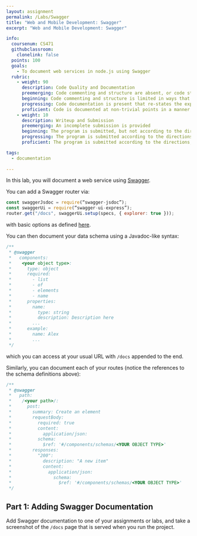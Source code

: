 ```yaml
---
layout: assignment
permalink: /Labs/Swagger
title: "Web and Mobile Development: Swagger"
excerpt: "Web and Mobile Development: Swagger"

info:
  coursenum: CS471
  githubclassroom:
    clonelink: false
  points: 100
  goals:
    - To document web services in node.js using Swagger
  rubric:
    - weight: 90
      description: Code Quality and Documentation
      preemerging: Code commenting and structure are absent, or code structure departs significantly from best practice, and/or the code departs significantly from the style guide
      beginning: Code commenting and structure is limited in ways that reduce the readability of the program, and/or there are minor departures from the style guide
      progressing: Code documentation is present that re-states the explicit code definitions, and/or code is written that mostly adheres to the style guide
      proficient: Code is documented at non-trivial points in a manner that enhances the readability of the program, and code is written according to the style guide
    - weight: 10
      description: Writeup and Submission
      preemerging: An incomplete submission is provided
      beginning: The program is submitted, but not according to the directions in one or more ways (for example, because it is lacking a readme writeup)
      progressing: The program is submitted according to the directions with a minor omission or correction needed
      proficient: The program is submitted according to the directions, including a readme writeup describing the solution

tags:
  - documentation
  
---
```


In this lab, you will document a web service using [Swagger](https://levelup.gitconnected.com/swagger-time-to-document-that-express-api-you-built-9b8faaeae563).

You can add a Swagger router via:

```javascript
const swaggerJsdoc = require(“swagger-jsdoc”);
const swaggerUi = require(“swagger-ui-express”);
router.get("/docs", swaggerUi.setup(specs, { explorer: true }));
```

with basic options as defined [here](https://gist.githubusercontent.com/AlexanderKaran/bb1025d02190a917795a6942dcab92ac/raw/6500cef951dced2da0c4fe12a60a459162dba4b0/Time%20to%20document%20that%20Express%20API%20you%C2%A0built:%20Swagger%20set%20up).

You can then document your data schema using a Javadoc-like syntax:

```javascript
/**
 * @swagger
 *   components:
 *    <your object type>:
 *      type: object
 *      required:
 *        - list
 *        - of
 *        - elements
 *        - name
 *      properties:
 *        name:
 *          type: string
 *          description: Description here
 *        ...
 *      example:
 *        name: Alex
 *        ...
 */
```
which you can access at your usual URL with `/docs` appended to the end.

Similarly, you can document each of your routes (notice the references to the schema definitions above):

```javascript
/**
 * @swagger
 *   path:
 *    /<your path>/:
 *      post:
 *        summary: Create an element
 *        requestBody:
 *          required: true
 *          content:
 *            application/json:
 *          schema:
 *            $ref: '#/components/schemas/<YOUR OBJECT TYPE>'
 *        responses:
 *          "200":
 *            description: "A new item"
 *            content:
 *              application/json:
 *                schema:
 *                  $ref: '#/components/schemas/<YOUR OBJECT TYPE>'         
 */
```

## Part 1: Adding Swagger Documentation

Add Swagger documentation to one of your assignments or labs, and take a screenshot of the `/docs` page that is served when you run the project.